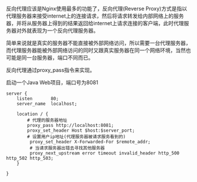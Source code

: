反向代理应该是Nginx使用最多的功能了，反向代理(Reverse Proxy)方式是指以代理服务器来接受internet上的连接请求，然后将请求转发给内部网络上的服务器，并将从服务器上得到的结果返回给internet上请求连接的客户端，此时代理服务器对外就表现为一个反向代理服务器。

简单来说就是真实的服务器不能直接被外部网络访问，所以需要一台代理服务器，而代理服务器能被外部网络访问的同时又跟真实服务器在同一个网络环境，当然也可能是同一台服务器，端口不同而已。

反向代理通过proxy_pass指令来实现。

启动一个Java Web项目，端口号为8081
```nginx
server {
    listen       80;
    server_name  localhost;

    location / {
	    # 代理的服务器地址
        proxy_pass http://localhost:8081;
        proxy_set_header Host $host:$server_port;
        # 设置用户ip地址(代理服务器被请求服务看到的)
         proxy_set_header X-Forwarded-For $remote_addr;
         # 当请求服务器出错去寻找其他服务器
         proxy_next_upstream error timeout invalid_header http_500 http_502 http_503;
    }

}
```
